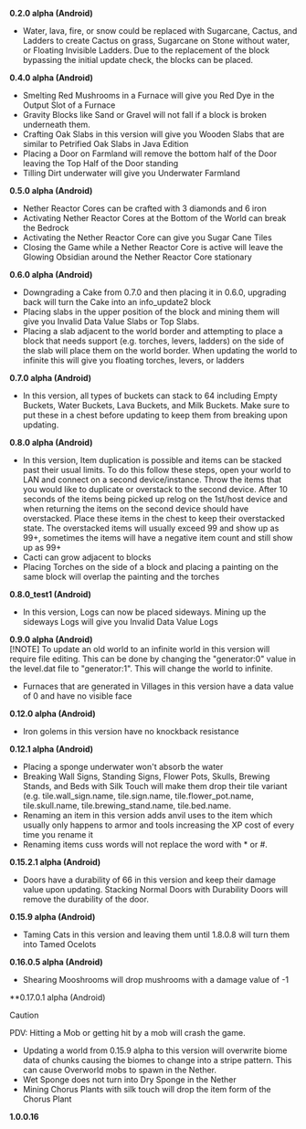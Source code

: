 **0.2.0 alpha (Android)**
- Water, lava, fire, or snow could be replaced with Sugarcane, Cactus, and Ladders to create Cactus on grass, Sugarcane on Stone without water, or Floating Invisible Ladders. Due to the replacement of the block bypassing the initial update check, the blocks can be placed. 

**0.4.0 alpha (Android)**
- Smelting Red Mushrooms in a Furnace will give you Red Dye in the Output Slot of a Furnace
- Gravity Blocks like Sand or Gravel will not fall if a block is broken underneath them.
- Crafting Oak Slabs in this version will give you Wooden Slabs that are similar to Petrified Oak Slabs in Java Edition
- Placing a Door on Farmland will remove the bottom half of the Door leaving the Top Half of the Door standing
- Tilling Dirt underwater will give you Underwater Farmland

**0.5.0 alpha (Android)**
- Nether Reactor Cores can be crafted with 3 diamonds and 6 iron
- Activating Nether Reactor Cores at the Bottom of the World can break the Bedrock
- Activating the Nether Reactor Core can give you Sugar Cane Tiles
- Closing the Game while a Nether Reactor Core is active will leave the Glowing Obsidian around the Nether Reactor Core stationary

**0.6.0 alpha (Android)**
- Downgrading a Cake from 0.7.0 and then placing it in 0.6.0, upgrading back will turn the Cake into an info_update2 block
- Placing slabs in the upper position of the block and mining them will give you Invalid Data Value Slabs or Top Slabs.
- Placing a slab adjacent to the world border and attempting to place a block that needs support (e.g. torches, levers, ladders) on the side of the slab will place them on the world border. When updating the world to infinite this will give you floating torches, levers, or ladders

**0.7.0 alpha (Android)**
- In this version, all types of buckets can stack to 64 including Empty Buckets, Water Buckets, Lava Buckets, and Milk Buckets. Make sure to put these in a chest before updating to keep them from breaking upon updating.

**0.8.0 alpha (Android)**
- In this version, Item duplication is possible and items can be stacked past their usual limits. To do this follow these steps, open your world to LAN and connect on a second device/instance. Throw the items that you would like to duplicate or overstack to the second device. After 10 seconds of the items being picked up relog on the 1st/host device and when returning the items on the second device should have overstacked. Place these items in the chest to keep their overstacked state. The overstacked items will usually exceed 99 and show up as 99+, sometimes the items will have a negative item count and still show up as 99+
- Cacti can grow adjacent to blocks
- Placing Torches on the side of a block and placing a painting on the same block will overlap the painting and the torches

**0.8.0_test1 (Android)**
- In this version, Logs can now be placed sideways. Mining up the sideways Logs will give you Invalid Data Value Logs

**0.9.0 alpha (Android)**
<br>
[!NOTE] To update an old world to an infinite world in this version will require file editing. This can be done by changing the "generator:0" value in the level.dat file to "generator:1". This will change the world to infinite.
- Furnaces that are generated in Villages in this version have a data value of 0 and have no visible face

**0.12.0 alpha (Android)**
- Iron golems in this version have no knockback resistance

**0.12.1 alpha (Android)**
- Placing a sponge underwater won't absorb the water
- Breaking Wall Signs, Standing Signs, Flower Pots, Skulls, Brewing Stands, and Beds with Silk Touch will make them drop their tile variant (e.g. tile.wall_sign.name, tile.sign.name, tile.flower_pot.name, tile.skull.name, tile.brewing_stand.name, tile.bed.name.
- Renaming an item in this version adds anvil uses to the item which usually only happens to armor and tools increasing the XP cost of every time you rename it
- Renaming items cuss words will not replace the word with * or #.

**0.15.2.1 alpha (Android)**
- Doors have a durability of 66 in this version and keep their damage value upon updating. Stacking Normal Doors with Durability Doors will remove the durability of the door.

**0.15.9 alpha (Android)**
- Taming Cats in this version and leaving them until 1.8.0.8 will turn them into Tamed Ocelots

**0.16.0.5 alpha (Android)**
- Shearing Mooshrooms will drop mushrooms with a damage value of -1

**0.17.0.1 alpha (Android)
> [!CAUTION]
> PDV: Hitting a Mob or getting hit by a mob will crash the game.

- Updating a world from 0.15.9 alpha to this version will overwrite biome data of chunks causing the biomes to change into a stripe pattern. This can cause Overworld mobs to spawn in the Nether.
- Wet Sponge does not turn into Dry Sponge in the Nether
- Mining Chorus Plants with silk touch will drop the item form of the Chorus Plant

**1.0.0.16**
